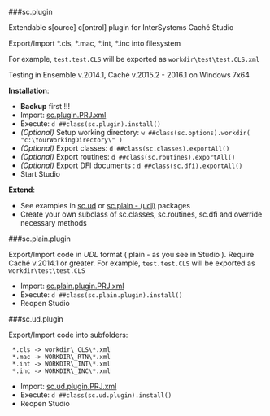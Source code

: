 ###sc.plugin

Extendable s[ource] c[ontrol] plugin for InterSystems Caché Studio

Export/Import *.cls, *.mac, *.int, *.inc into filesystem

For example, `test.test.CLS` will be exported as `workdir\test\test.CLS.xml`

Testing in Ensemble v.2014.1, Caché v.2015.2 - 2016.1 on Windows 7x64

**Installation**:

* **Backup** first !!!
* Import: [sc.plugin.PRJ.xml](https://github.com/doublefint/sc.plugin/blob/master/sc.plugin.PRJ.xml)
* Execute: `d ##class(sc.plugin).install()`
* _(Optional)_ Setup working directory: `w ##class(sc.options).workdir( "c:\YourWorkingDirectory\" )`
* _(Optional)_ Export classes: `d ##class(sc.classes).exportAll()`
* _(Optional)_ Export routines: `d ##class(sc.routines).exportAll()`
* _(Optional)_ Export DFI documents : `d ##class(sc.dfi).exportAll()`
* Start Studio

**Extend**:

* See examples in [sc.ud](https://github.com/doublefint/sc.plugin/tree/master/sc/ud) or [sc.plain - (udl)](https://github.com/doublefint/sc.plugin/tree/master/sc/plain) packages
* Create your own subclass of sc.classes, sc.routines, sc.dfi and override necessary methods

###sc.plain.plugin

Export/Import code in *UDL* format ( plain - as you see in Studio ). Require Caché v.2014.1 or greater.
For example, `test.test.CLS` will be exported as `workdir\test\test.CLS`

* Import: [sc.plain.plugin.PRJ.xml](https://github.com/doublefint/sc.plugin/blob/master/sc.plain.plugin.PRJ.xml)
* Execute: `d ##class(sc.plain.plugin).install()`
* Reopen Studio

###sc.ud.plugin

Export/Import code into subfolders: 
```
 *.cls -> workdir\_CLS\*.xml
 *.mac -> WORKDIR\_RTN\*.xml
 *.int -> WORKDIR\_INT\*.xml
 *.inc -> WORKDIR\_INC\*.xml
```
* Import: [sc.ud.plugin.PRJ.xml](https://github.com/doublefint/sc.plugin/blob/master/sc.ud.plugin.PRJ.xml)
* Execute: `d ##class(sc.ud.plugin).install()`
* Reopen Studio
 
